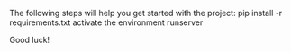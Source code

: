 The following steps will help you get started with the project:
pip install -r requirements.txt
activate the environment
runserver


Good luck!
